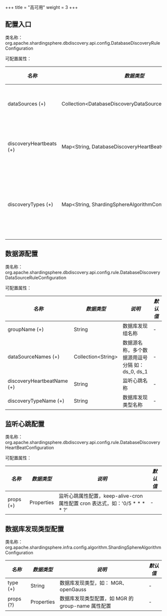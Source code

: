 +++
title = "高可用"
weight = 3
+++

## 配置入口

类名称：org.apache.shardingsphere.dbdiscovery.api.config.DatabaseDiscoveryRuleConfiguration

可配置属性：

| *名称*                      | *数据类型*                                                   | *说明*            |
| -------------------------  | ----------------------------------------------------------- | ----------------- |
| dataSources (+)            | Collection\<DatabaseDiscoveryDataSourceRuleConfiguration\>  | 数据源配置          |
| discoveryHeartbeats (+)    | Map\<String, DatabaseDiscoveryHeartBeatConfiguration\>      | 监听心跳配置        |
| discoveryTypes (+)         | Map\<String, ShardingSphereAlgorithmConfiguration\>         | 数据库发现类型配置   |

## 数据源配置

类名称：org.apache.shardingsphere.dbdiscovery.api.config.rule.DatabaseDiscoveryDataSourceRuleConfiguration

可配置属性：

| *名称*                     | *数据类型*             | *说明*                                            | *默认值*       |
| -------------------------- | -------------------- | ------------------------------------------------- | ------------- |
| groupName (+)              | String               | 数据库发现组名称                                    | -             |
| dataSourceNames (+)        | Collection\<String\> | 数据源名称，多个数据源用逗号分隔 如：ds_0, ds_1        | -             |
| discoveryHeartbeatName (+) | String               | 监听心跳名称                                        | -             |
| discoveryTypeName (+)      | String               | 数据库发现类型名称                                   | -             |

## 监听心跳配置

类名称：org.apache.shardingsphere.dbdiscovery.api.config.rule.DatabaseDiscoveryHeartBeatConfiguration

可配置属性：

| *名称*                     | *数据类型*             | *说明*                                                                 | *默认值*       |
| -------------------------- | -------------------- | ---------------------------------------------------------------------- | ------------- |
| props (+)                  | Properties           | 监听心跳属性配置，keep-alive-cron 属性配置 cron 表达式，如：'0/5 * * * * ?'  | -             |

## 数据库发现类型配置

类名称：org.apache.shardingsphere.infra.config.algorithm.ShardingSphereAlgorithmConfiguration

| *名称*                     | *数据类型*             | *说明*                                                                 | *默认值*       |
| -------------------------- | -------------------- | ---------------------------------------------------------------------- | ------------- |
| type (+)                   | String               | 数据库发现类型，如： MGR、openGauss                                       | -             |
| props (?)                  | Properties           | 数据库发现类型配置，如 MGR 的 group-name 属性配置                          | -             |
